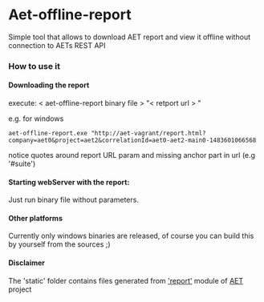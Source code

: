 # Aet-offline-report
Simple tool that allows to download AET report and view it offline without connection to AETs REST API

### How to use it

#### Downloading the report
execute:
< aet-offline-report binary file > "< retport url > "
 
 e.g. for windows 
 
 ```aet-offline-report.exe "http://aet-vagrant/report.html?company=aet0&project=aet2&correlationId=aet0-aet2-main0-1483601066568```
 
 notice quotes around report URL param and missing anchor part in url (e.g '#suite') 
 
 
#### Starting webServer with the report: 
 Just run binary file without parameters.
 
 
#### Other platforms 
Currently only windows binaries are released,
of course you can build this by yourself from the sources ;)



#### Disclaimer 
The 'static' folder contains files generated from ['report'](https://github.com/Cognifide/aet/tree/master/report) module of [AET](https://github.com/Cognifide/aet) project